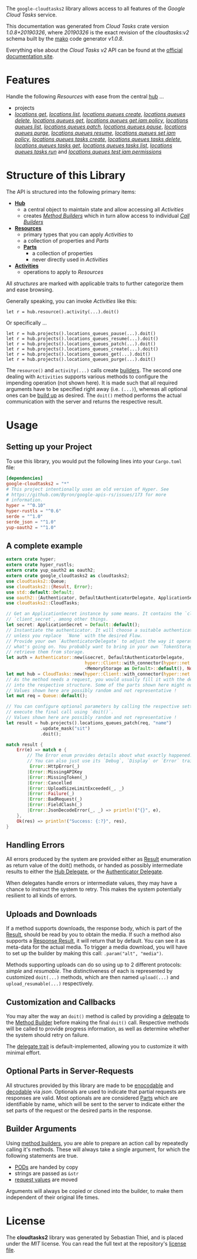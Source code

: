 <!---
DO NOT EDIT !
This file was generated automatically from 'src/mako/api/README.md.mako'
DO NOT EDIT !
-->
The `google-cloudtasks2` library allows access to all features of the *Google Cloud Tasks* service.

This documentation was generated from *Cloud Tasks* crate version *1.0.8+20190326*, where *20190326* is the exact revision of the *cloudtasks:v2* schema built by the [mako](http://www.makotemplates.org/) code generator *v1.0.8*.

Everything else about the *Cloud Tasks* *v2* API can be found at the
[official documentation site](https://cloud.google.com/tasks/).
# Features

Handle the following *Resources* with ease from the central [hub](https://docs.rs/google-cloudtasks2/1.0.8+20190326/google_cloudtasks2/struct.CloudTasks.html) ... 

* projects
 * [*locations get*](https://docs.rs/google-cloudtasks2/1.0.8+20190326/google_cloudtasks2/struct.ProjectLocationGetCall.html), [*locations list*](https://docs.rs/google-cloudtasks2/1.0.8+20190326/google_cloudtasks2/struct.ProjectLocationListCall.html), [*locations queues create*](https://docs.rs/google-cloudtasks2/1.0.8+20190326/google_cloudtasks2/struct.ProjectLocationQueueCreateCall.html), [*locations queues delete*](https://docs.rs/google-cloudtasks2/1.0.8+20190326/google_cloudtasks2/struct.ProjectLocationQueueDeleteCall.html), [*locations queues get*](https://docs.rs/google-cloudtasks2/1.0.8+20190326/google_cloudtasks2/struct.ProjectLocationQueueGetCall.html), [*locations queues get iam policy*](https://docs.rs/google-cloudtasks2/1.0.8+20190326/google_cloudtasks2/struct.ProjectLocationQueueGetIamPolicyCall.html), [*locations queues list*](https://docs.rs/google-cloudtasks2/1.0.8+20190326/google_cloudtasks2/struct.ProjectLocationQueueListCall.html), [*locations queues patch*](https://docs.rs/google-cloudtasks2/1.0.8+20190326/google_cloudtasks2/struct.ProjectLocationQueuePatchCall.html), [*locations queues pause*](https://docs.rs/google-cloudtasks2/1.0.8+20190326/google_cloudtasks2/struct.ProjectLocationQueuePauseCall.html), [*locations queues purge*](https://docs.rs/google-cloudtasks2/1.0.8+20190326/google_cloudtasks2/struct.ProjectLocationQueuePurgeCall.html), [*locations queues resume*](https://docs.rs/google-cloudtasks2/1.0.8+20190326/google_cloudtasks2/struct.ProjectLocationQueueResumeCall.html), [*locations queues set iam policy*](https://docs.rs/google-cloudtasks2/1.0.8+20190326/google_cloudtasks2/struct.ProjectLocationQueueSetIamPolicyCall.html), [*locations queues tasks create*](https://docs.rs/google-cloudtasks2/1.0.8+20190326/google_cloudtasks2/struct.ProjectLocationQueueTaskCreateCall.html), [*locations queues tasks delete*](https://docs.rs/google-cloudtasks2/1.0.8+20190326/google_cloudtasks2/struct.ProjectLocationQueueTaskDeleteCall.html), [*locations queues tasks get*](https://docs.rs/google-cloudtasks2/1.0.8+20190326/google_cloudtasks2/struct.ProjectLocationQueueTaskGetCall.html), [*locations queues tasks list*](https://docs.rs/google-cloudtasks2/1.0.8+20190326/google_cloudtasks2/struct.ProjectLocationQueueTaskListCall.html), [*locations queues tasks run*](https://docs.rs/google-cloudtasks2/1.0.8+20190326/google_cloudtasks2/struct.ProjectLocationQueueTaskRunCall.html) and [*locations queues test iam permissions*](https://docs.rs/google-cloudtasks2/1.0.8+20190326/google_cloudtasks2/struct.ProjectLocationQueueTestIamPermissionCall.html)




# Structure of this Library

The API is structured into the following primary items:

* **[Hub](https://docs.rs/google-cloudtasks2/1.0.8+20190326/google_cloudtasks2/struct.CloudTasks.html)**
    * a central object to maintain state and allow accessing all *Activities*
    * creates [*Method Builders*](https://docs.rs/google-cloudtasks2/1.0.8+20190326/google_cloudtasks2/trait.MethodsBuilder.html) which in turn
      allow access to individual [*Call Builders*](https://docs.rs/google-cloudtasks2/1.0.8+20190326/google_cloudtasks2/trait.CallBuilder.html)
* **[Resources](https://docs.rs/google-cloudtasks2/1.0.8+20190326/google_cloudtasks2/trait.Resource.html)**
    * primary types that you can apply *Activities* to
    * a collection of properties and *Parts*
    * **[Parts](https://docs.rs/google-cloudtasks2/1.0.8+20190326/google_cloudtasks2/trait.Part.html)**
        * a collection of properties
        * never directly used in *Activities*
* **[Activities](https://docs.rs/google-cloudtasks2/1.0.8+20190326/google_cloudtasks2/trait.CallBuilder.html)**
    * operations to apply to *Resources*

All *structures* are marked with applicable traits to further categorize them and ease browsing.

Generally speaking, you can invoke *Activities* like this:

```Rust,ignore
let r = hub.resource().activity(...).doit()
```

Or specifically ...

```ignore
let r = hub.projects().locations_queues_pause(...).doit()
let r = hub.projects().locations_queues_resume(...).doit()
let r = hub.projects().locations_queues_patch(...).doit()
let r = hub.projects().locations_queues_create(...).doit()
let r = hub.projects().locations_queues_get(...).doit()
let r = hub.projects().locations_queues_purge(...).doit()
```

The `resource()` and `activity(...)` calls create [builders][builder-pattern]. The second one dealing with `Activities` 
supports various methods to configure the impending operation (not shown here). It is made such that all required arguments have to be 
specified right away (i.e. `(...)`), whereas all optional ones can be [build up][builder-pattern] as desired.
The `doit()` method performs the actual communication with the server and returns the respective result.

# Usage

## Setting up your Project

To use this library, you would put the following lines into your `Cargo.toml` file:

```toml
[dependencies]
google-cloudtasks2 = "*"
# This project intentionally uses an old version of Hyper. See
# https://github.com/Byron/google-apis-rs/issues/173 for more
# information.
hyper = "^0.10"
hyper-rustls = "^0.6"
serde = "^1.0"
serde_json = "^1.0"
yup-oauth2 = "^1.0"
```

## A complete example

```Rust
extern crate hyper;
extern crate hyper_rustls;
extern crate yup_oauth2 as oauth2;
extern crate google_cloudtasks2 as cloudtasks2;
use cloudtasks2::Queue;
use cloudtasks2::{Result, Error};
use std::default::Default;
use oauth2::{Authenticator, DefaultAuthenticatorDelegate, ApplicationSecret, MemoryStorage};
use cloudtasks2::CloudTasks;

// Get an ApplicationSecret instance by some means. It contains the `client_id` and 
// `client_secret`, among other things.
let secret: ApplicationSecret = Default::default();
// Instantiate the authenticator. It will choose a suitable authentication flow for you, 
// unless you replace  `None` with the desired Flow.
// Provide your own `AuthenticatorDelegate` to adjust the way it operates and get feedback about 
// what's going on. You probably want to bring in your own `TokenStorage` to persist tokens and
// retrieve them from storage.
let auth = Authenticator::new(&secret, DefaultAuthenticatorDelegate,
                              hyper::Client::with_connector(hyper::net::HttpsConnector::new(hyper_rustls::TlsClient::new())),
                              <MemoryStorage as Default>::default(), None);
let mut hub = CloudTasks::new(hyper::Client::with_connector(hyper::net::HttpsConnector::new(hyper_rustls::TlsClient::new())), auth);
// As the method needs a request, you would usually fill it with the desired information
// into the respective structure. Some of the parts shown here might not be applicable !
// Values shown here are possibly random and not representative !
let mut req = Queue::default();

// You can configure optional parameters by calling the respective setters at will, and
// execute the final call using `doit()`.
// Values shown here are possibly random and not representative !
let result = hub.projects().locations_queues_patch(req, "name")
             .update_mask("sit")
             .doit();

match result {
    Err(e) => match e {
        // The Error enum provides details about what exactly happened.
        // You can also just use its `Debug`, `Display` or `Error` traits
         Error::HttpError(_)
        |Error::MissingAPIKey
        |Error::MissingToken(_)
        |Error::Cancelled
        |Error::UploadSizeLimitExceeded(_, _)
        |Error::Failure(_)
        |Error::BadRequest(_)
        |Error::FieldClash(_)
        |Error::JsonDecodeError(_, _) => println!("{}", e),
    },
    Ok(res) => println!("Success: {:?}", res),
}

```
## Handling Errors

All errors produced by the system are provided either as [Result](https://docs.rs/google-cloudtasks2/1.0.8+20190326/google_cloudtasks2/enum.Result.html) enumeration as return value of 
the doit() methods, or handed as possibly intermediate results to either the 
[Hub Delegate](https://docs.rs/google-cloudtasks2/1.0.8+20190326/google_cloudtasks2/trait.Delegate.html), or the [Authenticator Delegate](https://docs.rs/yup-oauth2/*/yup_oauth2/trait.AuthenticatorDelegate.html).

When delegates handle errors or intermediate values, they may have a chance to instruct the system to retry. This 
makes the system potentially resilient to all kinds of errors.

## Uploads and Downloads
If a method supports downloads, the response body, which is part of the [Result](https://docs.rs/google-cloudtasks2/1.0.8+20190326/google_cloudtasks2/enum.Result.html), should be
read by you to obtain the media.
If such a method also supports a [Response Result](https://docs.rs/google-cloudtasks2/1.0.8+20190326/google_cloudtasks2/trait.ResponseResult.html), it will return that by default.
You can see it as meta-data for the actual media. To trigger a media download, you will have to set up the builder by making
this call: `.param("alt", "media")`.

Methods supporting uploads can do so using up to 2 different protocols: 
*simple* and *resumable*. The distinctiveness of each is represented by customized 
`doit(...)` methods, which are then named `upload(...)` and `upload_resumable(...)` respectively.

## Customization and Callbacks

You may alter the way an `doit()` method is called by providing a [delegate](https://docs.rs/google-cloudtasks2/1.0.8+20190326/google_cloudtasks2/trait.Delegate.html) to the 
[Method Builder](https://docs.rs/google-cloudtasks2/1.0.8+20190326/google_cloudtasks2/trait.CallBuilder.html) before making the final `doit()` call. 
Respective methods will be called to provide progress information, as well as determine whether the system should 
retry on failure.

The [delegate trait](https://docs.rs/google-cloudtasks2/1.0.8+20190326/google_cloudtasks2/trait.Delegate.html) is default-implemented, allowing you to customize it with minimal effort.

## Optional Parts in Server-Requests

All structures provided by this library are made to be [enocodable](https://docs.rs/google-cloudtasks2/1.0.8+20190326/google_cloudtasks2/trait.RequestValue.html) and 
[decodable](https://docs.rs/google-cloudtasks2/1.0.8+20190326/google_cloudtasks2/trait.ResponseResult.html) via *json*. Optionals are used to indicate that partial requests are responses 
are valid.
Most optionals are are considered [Parts](https://docs.rs/google-cloudtasks2/1.0.8+20190326/google_cloudtasks2/trait.Part.html) which are identifiable by name, which will be sent to 
the server to indicate either the set parts of the request or the desired parts in the response.

## Builder Arguments

Using [method builders](https://docs.rs/google-cloudtasks2/1.0.8+20190326/google_cloudtasks2/trait.CallBuilder.html), you are able to prepare an action call by repeatedly calling it's methods.
These will always take a single argument, for which the following statements are true.

* [PODs][wiki-pod] are handed by copy
* strings are passed as `&str`
* [request values](https://docs.rs/google-cloudtasks2/1.0.8+20190326/google_cloudtasks2/trait.RequestValue.html) are moved

Arguments will always be copied or cloned into the builder, to make them independent of their original life times.

[wiki-pod]: http://en.wikipedia.org/wiki/Plain_old_data_structure
[builder-pattern]: http://en.wikipedia.org/wiki/Builder_pattern
[google-go-api]: https://github.com/google/google-api-go-client

# License
The **cloudtasks2** library was generated by Sebastian Thiel, and is placed 
under the *MIT* license.
You can read the full text at the repository's [license file][repo-license].

[repo-license]: https://github.com/Byron/google-apis-rsblob/master/LICENSE.md
